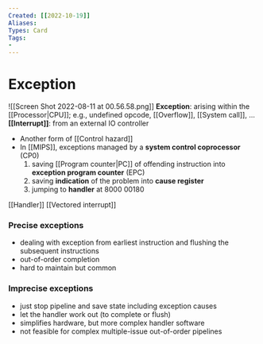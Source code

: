 ```yaml
---
Created: [[2022-10-19]]
Aliases: 
Types: Card
Tags: 
- 
---
```

# Exception
![[Screen Shot 2022-08-11 at 00.56.58.png]]
**Exception**: arising within the [[Processor|CPU]]; e.g., undefined opcode, [[Overflow]], [[System call]], ...
**[[Interrupt]]**: from an external IO controller
- Another form of [[Control hazard]]
- In [[MIPS]], exceptions managed by a **system control coprocessor** (CP0)
  1. saving [[Program counter|PC]] of offending instruction into **exception program counter** (EPC)
  2. saving **indication** of the problem into **cause register**
  3. jumping to **handler** at 8000 00180

[[Handler]]
[[Vectored interrupt]]

### Precise exceptions
- dealing with exception from earliest instruction and flushing the subsequent instructions
- out-of-order completion
- hard to maintain but common

### Imprecise exceptions
- just stop pipeline and save state including exception causes
- let the handler work out (to complete or flush)
- simplifies hardware, but more complex handler software
- not feasible for complex multiple-issue out-of-order pipelines